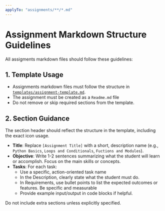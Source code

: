 ```yaml
---
applyTo: "assignments/**/*.md"
---
```


# Assignment Markdown Structure Guidelines

All assigments markdown files should follow these guidelines:

## 1. Template Usage

- Assignments markdown files must follow the structure in [`templates/assignment-template.md`](../../templates/assignment-template.md).
- The assignment must be created as a `Readme.md` file
- Do not remove or skip required sections from the template.

## 2. Section Guidance

The section header should reflect the structure in the template, including the exact icon usage.

- **Title**: Replace `[Assignment Title]` with a short, description name (e.g., `Python Basics`, `Loops and Conditionals`, `Fuctions and Modules`).
- **Objective**: Write 1-2 sentences summarizing what the student will learn or accomplish. Focus on the main skills or concepts.
- **Tasks**: For each task:
    - Use a specific, action-oriented task name
    - In the Description, clearly state what the student must do.
    - In Requirements, use bullet points to list the expected outcomes or features. Be specific and measurable
    - Provide example input/output in code blocks if helpful.

Do not include extra sections unless explicitly specified.